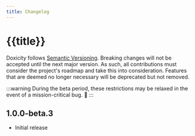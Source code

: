 ```yaml
---
title: Changelog
---
```


# {{title}}

Doxicity follows [Semantic Versioning](https://semver.org/). Breaking changes will not be accepted until the next major version. As such, all contributions must consider the project's roadmap and take this into consideration. Features that are deemed no longer necessary will be deprecated but not removed.

:::warning
During the beta period, these restrictions may be relaxed in the event of a mission-critical bug. 🐛
:::

## 1.0.0-beta.3

- Initial release
